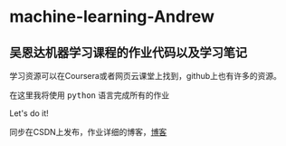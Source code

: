 # machine-learning-Andrew
## 吴恩达机器学习课程的作业代码以及学习笔记

学习资源可以在Coursera或者网页云课堂上找到，github上也有许多的资源。

在这里我将使用 <kbd>python</kbd> 语言完成所有的作业

Let's do it!

同步在CSDN上发布，作业详细的博客，[博客](https://blog.csdn.net/weixin_44027820)

